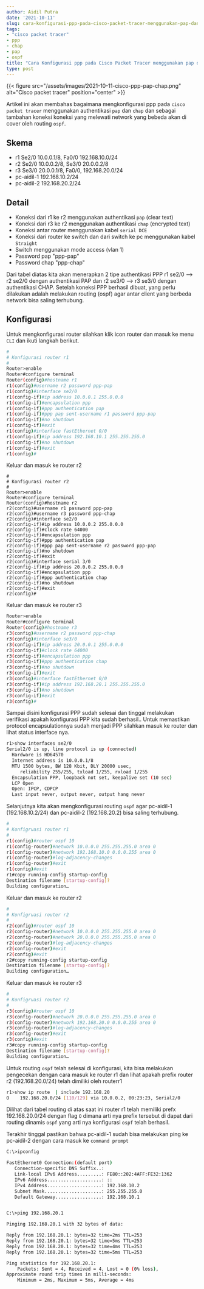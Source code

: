 ```yaml
---
author: Aidil Putra
date: '2021-10-11'
slug: cara-konfigurasi-ppp-pada-cisco-packet-tracer-menggunakan-pap-dan-chap
tags:
- "cisco packet tracer"
- ppp
- chap
- pap
- ospf
title: "Cara Konfigurasi ppp pada Cisco Packet Tracer menggunakan pap dan chap"
type: post
---
```


{{< figure src="/assets/images/2021-10-11-cisco-ppp-pap-chap.png" alt="Cisco packet tracer" position="center" >}}

Artikel ini akan membahas bagaimana mengkonfigurasi ppp pada `cisco packet tracer` menggunakan authentikasi `pap` dan `chap`
dan sebagai tambahan koneksi koneksi yang melewati network yang bebeda akan di cover oleh routing `ospf`.

## Skema
* r1 Se2/0 10.0.0.1/8, Fa0/0 192.168.10.0/24
* r2 Se2/0 10.0.0.2/8, Se3/0 20.0.0.2/8
* r3 Se3/0 20.0.0.1/8, Fa0/0, 192.168.20.0/24
* pc-aidil-1 192.168.10.2/24
* pc-aidil-2 192.168.20.2/24

## Detail
* Koneksi dari r1 ke r2 menggunakan authentikasi `pap` (clear text)
* Koneksi dari r3 ke r2 menggunakan authentikasi `chap` (encrypted text)
* Koneksi antar router menggunakan kabel `serial DCE`
* Koneksi dari router ke switch dan dari switch ke pc menggunakan kabel `Straight`
* Switch menggunakan mode access (vlan 1)
* Password pap "ppp-pap"
* Password chap "ppp-chap"

Dari tabel diatas kita akan menerapkan 2 tipe authentikasi PPP r1 se2/0 –> r2 se2/0 dengan authentikasi PAP dan r2 se3/0 –> r3 se3/0 dengan authentikasi CHAP.
Setelah koneksi PPP berhasil dibuat, yang perlu dilakukan adalah melakukan routing (ospf) agar antar client yang berbeda network bisa saling terhubung.

## Konfigurasi
Untuk mengkonfigurasi router silahkan klik icon router dan masuk ke menu `CLI` dan ikuti langkah berikut.
```bash
#
# Konfigurasi router r1
#
Router>enable 
Router#configure terminal
Router(config)#hostname r1
r1(config)#username r2 password ppp-pap
r1(config)#interface se2/0
r1(config-if)#ip address 10.0.0.1 255.0.0.0
r1(config-if)#encapsulation ppp
r1(config-if)#ppp authentication pap
r1(config-if)#ppp pap sent-username r1 password ppp-pap
r1(config-if)#no shutdown
r1(config-if)#exit
r1(config)#interface fastEthernet 0/0
r1(config-if)#ip address 192.168.10.1 255.255.255.0
r1(config-if)#no shutdown
r1(config-if)#exit
r1(config)#
```

Keluar dan masuk ke router r2
```consile
#
# Konfigurasi router r2
#
Router>enable
Router#configure terminal
Router(config)#hostname r2
r2(config)#username r1 password ppp-pap
r2(config)#username r3 password ppp-chap
r2(config)#interface se2/0
r2(config-if)#ip address 10.0.0.2 255.0.0.0
r2(config-if)#clock rate 64000
r2(config-if)#encapsulation ppp
r2(config-if)#ppp authentication pap
r2(config-if)#ppp pap sent-username r2 password ppp-pap
r2(config-if)#no shutdown
r2(config-if)#exit
r2(config)#interface serial 3/0
r2(config-if)#ip address 20.0.0.2 255.0.0.0
r2(config-if)#encapsulation ppp 
r2(config-if)#ppp authentication chap 
r2(config-if)#no shutdown
r2(config-if)#exit
r2(config)#
```

Keluar dan masuk ke router r3
```bash
Router>enable
Router#configure terminal
Router(config)#hostname r3
r3(config)#username r2 password ppp-chap
r3(config)#interface se3/0
r3(config-if)#ip address 20.0.0.1 255.0.0.0
r3(config-if)#clock rate 64000
r3(config-if)#encapsulation ppp
r3(config-if)#ppp authentication chap 
r3(config-if)#no shutdown
r3(config-if)#exit
r3(config)#interface fastEthernet 0/0
r3(config-if)#ip address 192.168.20.1 255.255.255.0
r3(config-if)#no shutdown
r3(config-if)#exit
r3(config)#
```

Sampai disini konfigurasi PPP sudah selesai dan tinggal melakukan verifikasi apakah konfigurasi PPP kita sudah berhasil.. Untuk memastikan protocol encapsulationnya sudah menjadi PPP silahkan masuk ke router dan lihat status interface nya.
```bash
r1>show interfaces se2/0
Serial2/0 is up, line protocol is up (connected)
  Hardware is HD64570
  Internet address is 10.0.0.1/8
  MTU 1500 bytes, BW 128 Kbit, DLY 20000 usec,
     reliability 255/255, txload 1/255, rxload 1/255
  Encapsulation PPP, loopback not set, keepalive set (10 sec)
  LCP Open
  Open: IPCP, CDPCP
  Last input never, output never, output hang never
```

Selanjutnya kita akan mengkonfigurasi routing `ospf` agar pc-aidil-1 (192.168.10.2/24) dan pc-aidil-2 (192.168.20.2) bisa saling terhubung.

```bash
#
# Konfigruasi router r1
#
r1(config)#router ospf 10
r1(config-router)#network 10.0.0.0 255.255.255.0 area 0
r1(config-router)#network 192.168.10.0 0.0.0.255 area 0
r1(config-router)#log-adjacency-changes 
r1(config-router)#exit
r1(config)#exit
r1#copy running-config startup-config 
Destination filename [startup-config]? 
Building configuration…
```

Keluar dan masuk ke router r2
```bash
#
# Konfigruasi router r2
#
r2(config)#router ospf 10
r2(config-router)#network 10.0.0.0 255.255.255.0 area 0
r2(config-router)#network 20.0.0.0 255.255.255.0 area 0
r2(config-router)#log-adjacency-changes 
r2(config-router)#exit
r2(config)#exit
r2#copy running-config startup-config 
Destination filename [startup-config]? 
Building configuration…
```

Keluar dan masuk ke router r3
```bash
#
# Konfigruasi router r2
#
r3(config)#router ospf 10
r3(config-router)#network 20.0.0.0 255.255.255.0 area 0
r3(config-router)#network 192.168.20.0 0.0.0.255 area 0
r3(config-router)#log-adjacency-changes 
r3(config-router)#exit
r3(config)#exit
r3#copy running-config startup-config 
Destination filename [startup-config]? 
Building configuration…
```

Untuk routing `ospf` telah selesai di konfigurasi, kita bisa melakukan pengecekan dengan cara masuk ke router r1 dan lihat apakah prefix router r2 (192.168.20.0/24) telah dimiliki oleh routerr1

```bash
r1>show ip route  | include 192.168.20
O    192.168.20.0/24 [110/129] via 10.0.0.2, 00:23:23, Serial2/0
```
Dilihat dari tabel routing di atas saat ini router r1 telah memiliki prefx 192.168.20.0/24 dengan flag `O` dimana arti nya prefix tersebut di dapat dari routing dinamis `ospf` yang arti nya konfigurasi `ospf` telah berhasil.

Terakhir tinggal pastikan bahwa pc-aidil-1 sudah bisa melakukan ping ke pc-aidil-2 dengan cara masuk ke `command prompt`
```bash
C:\>ipconfig

FastEthernet0 Connection:(default port)
   Connection-specific DNS Suffix..: 
   Link-local IPv6 Address.........: FE80::202:4AFF:FE32:1362
   IPv6 Address....................: ::
   IPv4 Address....................: 192.168.10.2
   Subnet Mask.....................: 255.255.255.0
   Default Gateway.................: 192.168.10.1


C:\>ping 192.168.20.1

Pinging 192.168.20.1 with 32 bytes of data:

Reply from 192.168.20.1: bytes=32 time=2ms TTL=253
Reply from 192.168.20.1: bytes=32 time=5ms TTL=253
Reply from 192.168.20.1: bytes=32 time=4ms TTL=253
Reply from 192.168.20.1: bytes=32 time=5ms TTL=253

Ping statistics for 192.168.20.1:
    Packets: Sent = 4, Received = 4, Lost = 0 (0% loss),
Approximate round trip times in milli-seconds:
    Minimum = 2ms, Maximum = 5ms, Average = 4ms
```


